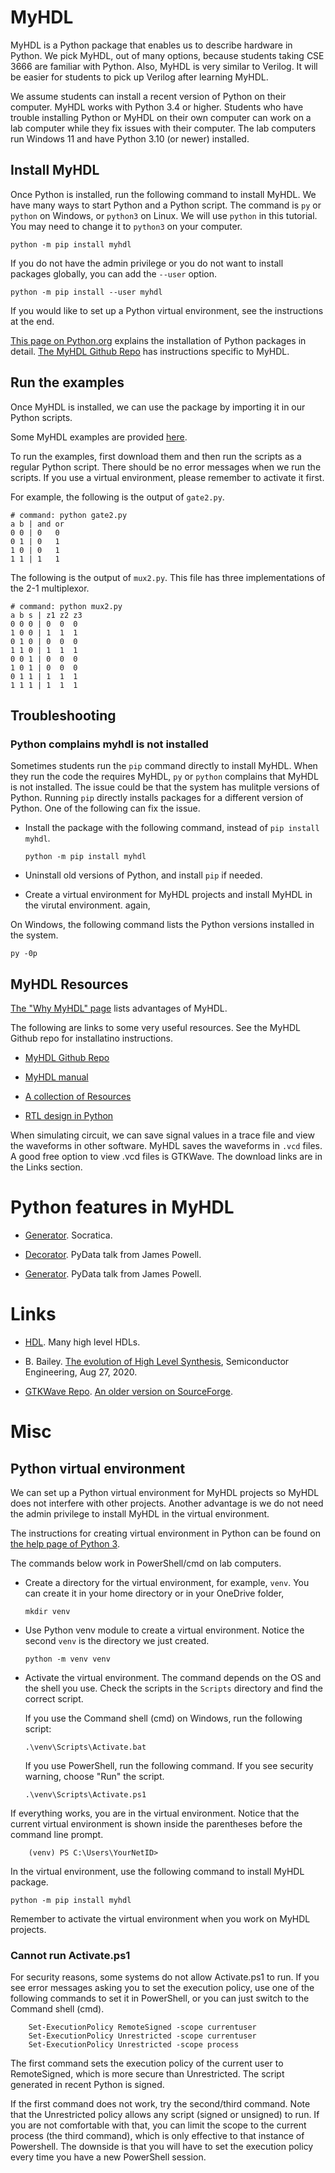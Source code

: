 #  MyHDL 

MyHDL is a Python package that enables us to describe hardware in Python. We
pick MyHDL, out of many options, because students taking CSE 3666 are familiar
with Python. Also, MyHDL is very similar to Verilog. It will be easier for
students to pick up Verilog after learning MyHDL.

We assume students can install a recent version of Python on their computer.
MyHDL works with Python 3.4 or higher. Students who have trouble installing
Python or MyHDL on their own computer can work on a lab computer while they fix
issues with their computer. The lab computers run Windows 11 and have Python
3.10 (or newer) installed.

## Install MyHDL

Once Python is installed, run the following command to install MyHDL.  We have
many ways to start Python and a Python script. The command is `py` or `python`
on Windows, or `python3` on Linux. We will use `python` in this tutorial. You
may need to change it to `python3` on your computer. 

    python -m pip install myhdl

If you do not have the admin privilege or you do not want to install packages
globally, you can add the `--user` option.

    python -m pip install --user myhdl

If you would like to set up a Python virtual environment, see the instructions
at the end.

[This page on
Python.org](https://packaging.python.org/tutorials/installing-packages/)
explains the installation of Python packages in detail.  [The MyHDL Github
Repo](https://github.com/myhdl/myhdl) has instructions specific to MyHDL.  

## Run the examples

Once MyHDL is installed, we can use the package by importing it in our Python
scripts. 

Some MyHDL examples are provided [here](./examples). 

To run the examples, first download them and then run the scripts as a regular
Python script. There should be no error messages when we run the scripts.  If
you use a virtual environment, please remember to activate it first.

For example, the following is the output of `gate2.py`.

```
# command: python gate2.py
a b | and or
0 0 | 0   0
0 1 | 0   1
1 0 | 0   1
1 1 | 1   1
```

The following is the output of `mux2.py`. This file has three implementations
of the 2-1 multiplexor.

```
# command: python mux2.py
a b s | z1 z2 z3
0 0 0 | 0  0  0
1 0 0 | 1  1  1
0 1 0 | 0  0  0
1 1 0 | 1  1  1
0 0 1 | 0  0  0
1 0 1 | 0  0  0
0 1 1 | 1  1  1
1 1 1 | 1  1  1
```

## Troubleshooting

###  Python complains myhdl is not installed

Sometimes students run the `pip` command directly to install MyHDL. When they
run the code the requires MyHDL, `py` or `python` complains that MyHDL is not
installed. The issue could be that the system has mulitple versions of Python.
Running `pip` directly installs packages for a different version of Python. One
of the following can fix the issue. 

*   Install the package with the following command, instead of `pip install myhdl`.

        python -m pip install myhdl

*   Uninstall old versions of Python, and install `pip` if needed.

*   Create a virtual environment for MyHDL projects and install MyHDL in the
    virutal environment. again,  

On Windows, the following command lists the Python versions installed in the
system. 

    py -0p

## MyHDL Resources

[The "Why MyHDL" page](http://www.myhdl.org/start/why.html) lists advantages
of MyHDL.

The following are links to some very useful resources. See the MyHDL Github
repo for installatino instructions. 

* [MyHDL Github Repo](https://github.com/myhdl/myhdl)

* [MyHDL manual](http://docs.myhdl.org/en/stable/manual/index.html)

* [A collection of Resources](https://github.com/xesscorp/myhdl-resources)

* [RTL design in Python](http://www.es.ele.tue.nl/~jhuisken/mmips/mMips_in_Myhdl.pdf)

When simulating circuit, we can save signal values in a trace file and view the
waveforms in other software.  MyHDL saves the waveforms in `.vcd` files.  A
good free option to view .vcd files is GTKWave. The download links are in the
Links section.

# Python features in MyHDL

* [Generator](https://www.youtube.com/watch?v=gMompY5MyPg). Socratica. 

* [Decorator](https://www.youtube.com/watch?v=7lmCu8wz8ro&t=2730s). PyData talk from James Powell.

* [Generator](https://www.youtube.com/watch?v=7lmCu8wz8ro&t=3870s). PyData talk from James Powell.

# Links

* [HDL](https://github.com/drom/awesome-hdl). Many high level HDLs. 

* B. Bailey. [The evolution of High Level
  Synthesis](https://semiengineering.com/the-evolution-of-high-level-synthesis/),
Semiconductor Engineering, Aug 27, 2020.

* [GTKWave Repo](https://github.com/gtkwave/gtkwave). 
  [An older version on SourceForge](http://gtkwave.sourceforge.net/).

# Misc 

## Python virtual environment 

We can set up a Python virtual environment for MyHDL projects so MyHDL
does not interfere with other projects. Another advantage is we do not
need the admin privilege to install MyHDL in the virtual environment.

The instructions for creating virtual environment in Python can be found on
[the help page of Python 3](https://docs.python.org/3/library/venv.html).

The commands below work in PowerShell/cmd on lab computers.  

*   Create a directory for the virtual environment, for example, `venv`. You
    can create it in your home directory or in your OneDrive folder, 
  
        mkdir venv

*   Use Python venv module to create a virtual environment. Notice the second
    `venv` is the directory we just created.

        python -m venv venv

*   Activate the virtual environment. The command depends on the OS and the shell
    you use. Check the scripts in the `Scripts` directory and find the correct script.

    If you use the Command shell (cmd) on Windows, run the following script: 

        .\venv\Scripts\Activate.bat

    If you use PowerShell, run the following command. If you see security
    warning, choose "Run" the script.

        .\venv\Scripts\Activate.ps1

If everything works, you are in the virtual environment. Notice that the
current virtual environment is shown inside the parentheses before the 
command line prompt.

        (venv) PS C:\Users\YourNetID>

In the virtual environment, use the following command to install MyHDL package.

    python -m pip install myhdl

Remember to activate the virtual environment when you work on MyHDL projects. 

###  Cannot run Activate.ps1

For security reasons, some systems do not allow Activate.ps1 to run.  If you
see error messages asking you to set the execution policy, use one of the
following commands to set it in PowerShell, or you can just switch to  the
Command shell (cmd).

        Set-ExecutionPolicy RemoteSigned -scope currentuser
        Set-ExecutionPolicy Unrestricted -scope currentuser
        Set-ExecutionPolicy Unrestricted -scope process

The first command sets the execution policy of the current user to
RemoteSigned, which is more secure than Unrestricted. The script generated in
recent Python is signed. 

If the first command does not work, try the second/third command.  Note that
the Unrestricted policy allows any script (signed or unsigned) to run.  If you
are not comfortable with that, you can limit the scope to the current process
(the third command), which is only effective to that instance of Powershell.
The downside is that you will have to set the execution policy every time you
have a new PowerShell session.
